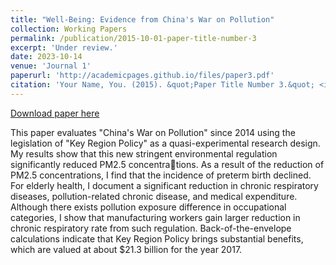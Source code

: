 ```yaml
---
title: "Well-Being: Evidence from China's War on Pollution"
collection: Working Papers
permalink: /publication/2015-10-01-paper-title-number-3
excerpt: 'Under review.'
date: 2023-10-14
venue: 'Journal 1'
paperurl: 'http://academicpages.github.io/files/paper3.pdf'
citation: 'Your Name, You. (2015). &quot;Paper Title Number 3.&quot; <i>Journal 1</i>. 1(3).'
---
```


[Download paper here](http://academicpages.github.io/files/paper3.pdf)

This paper evaluates "China's War on Pollution" since 2014 using the legislation of "Key Region Policy" as a quasi-experimental research design. My results show that
this new stringent environmental regulation significantly reduced PM2.5 concentrations. As a result of the reduction of PM2.5 concentrations, I find that the incidence of preterm birth declined. For elderly health, I document a significant reduction in chronic respiratory diseases, pollution-related chronic disease, and medical expenditure. Although there exists pollution exposure difference in occupational categories, I show that manufacturing workers gain larger reduction in chronic respiratory rate from such regulation. Back-of-the-envelope calculations indicate that Key Region Policy brings substantial benefits, which are valued at about $21.3 billion for the year 2017.
